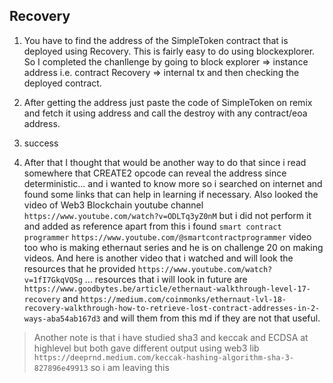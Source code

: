 ## Recovery

1.  You have to find the address of the SimpleToken contract that is deployed using Recovery. This is fairly easy to do using blockexplorer. So I completed the chanllenge by going to block explorer => instance address i.e. contract Recovery => internal tx and then checking the deployed contract.

2.  After getting the address just paste the code of SimpleToken on remix and fetch it using address and call the destroy with any contract/eoa address.

3.  success

4.  After that I thought that would be another way to do that since i read somewhere that CREATE2 opcode can reveal the address since deterministic... and i wanted to know more so i searched on internet and found some links that can help in learning if necessary. Also looked the video of Web3 Blockchain youtube channel `https://www.youtube.com/watch?v=ODLTq3yZ0nM` but i did not perform it and added as reference apart from this i found `smart contract programmer` `https://www.youtube.com/@smartcontractprogrammer` video too who is making ethernaut series and he is on challenge 20 on making videos. And here is another video that i watched and will look the resources that he provided `https://www.youtube.com/watch?v=1fI7GkqVQSg` ... resources that i will look in future are `https://www.goodbytes.be/article/ethernaut-walkthrough-level-17-recovery` and `https://medium.com/coinmonks/ethernaut-lvl-18-recovery-walkthrough-how-to-retrieve-lost-contract-addresses-in-2-ways-aba54ab167d3` and will them from this md if they are not that useful.

> Another note is that i have studied sha3 and keccak and ECDSA at highlevel but both gave different output using web3 lib `https://deeprnd.medium.com/keccak-hashing-algorithm-sha-3-827896e49913` so i am leaving this
